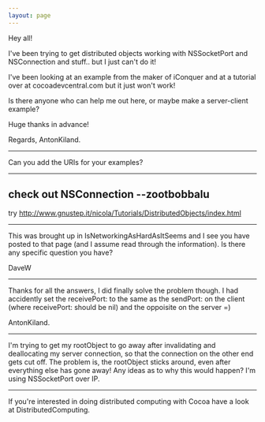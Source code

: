 ```yaml
---
layout: page
---
```


Hey all!

I've been trying to get distributed objects working with NSSocketPort and NSConnection and stuff.. but I just can't do it!

I've been looking at an example from the maker of iConquer and at a tutorial over at cocoadevcentral.com but it just won't work!

Is there anyone who can help me out here, or maybe make a server-client example?

Huge thanks in advance!


  Regards,
    AntonKiland.

---

Can you add the URIs for your examples?

----

check out NSConnection --zootbobbalu
----
try http://www.gnustep.it/nicola/Tutorials/DistributedObjects/index.html

----
This was brought up in IsNetworkingAsHardAsItSeems and I see you have posted to that page (and I assume read through the information).  Is there any specific question you have?

DaveW

----

Thanks for all the answers, I did finally solve the problem though. I had accidently set the receivePort: to the same as the sendPort: on the client (where receivePort: should be nil) and the oppoisite on the server =)

 AntonKiland.

----

I'm trying to get my rootObject to go away after invalidating and deallocating my server connection, so that the connection on the other end gets cut off. The problem is, the rootObject sticks around, even after everything else has gone away! Any ideas as to why this would happen? I'm using NSSocketPort over IP.

----

If you're interested in doing distributed computing with Cocoa have a look at DistributedComputing.
